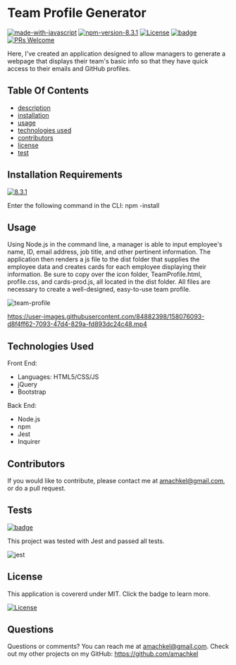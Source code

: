 # Team Profile Generator
[![made-with-javascript](https://img.shields.io/badge/Made%20with-JavaScript-blueviolet.svg)](https://www.javascript.com)  [![npm-version-8.3.1](https://img.shields.io/badge/npm%20version-8.3.1-blue)](https://img.shields.io/endpoint?url=https://www.npmjs.com/package/npm/v/8.3.1)   [![License](https://img.shields.io/badge/License-MIT-yellow.svg)](https://opensource.org/licenses/MIT)  [![badge](https://img.shields.io/badge/tests%20passing-100%25-blue)](https://img.shields.io/badge/tests%20passing-100%25-blue) [![PRs Welcome](https://img.shields.io/badge/PRs-welcome-green.svg)](http://makeapullrequest.com)

Here, I've created an application designed to allow managers to generate a webpage that displays their team's basic info so that they have quick access to their emails and GitHub profiles.
## Table Of Contents 
 - [description](#team-profile-generator)
 - [installation](#installation-requirements)
 - [usage](#usage)
 - [technologies used](#technologies-used)
 - [contributors](#contributors)
 - [license](#license)
 - [test](#test)

## Installation Requirements
[![8.3.1](https://img.shields.io/badge/npm%20version-8.3.1-blue)](https://img.shields.io/endpoint?url=https://www.npmjs.com/package/npm/v/8.3.1)
  
  Enter the following command in the CLI: npm -install

 ## Usage
  Using Node.js in the command line, a manager is able to input employee's name, ID, email address, job title, and other pertinent information. The application then renders a js file to the dist folder that supplies the employee data and creates cards for each employee displaying their information. Be sure to copy over the icon folder, TeamProfile.html, profile.css, and cards-prod.js, all located in the dist folder. All files are necessary to create a well-designed, easy-to-use team profile.
  
![team-profile](https://user-images.githubusercontent.com/84882398/158076020-14e7e7e7-11e9-4d0f-94ff-27b1ffd4f7a6.png)

https://user-images.githubusercontent.com/84882398/158076093-d8f4ff62-7093-47d4-829a-fd893dc24c48.mp4



## Technologies Used

Front End:
* Languages: HTML5/CSS/JS
* jQuery
* Bootstrap

Back End:
* Node.js
* npm
* Jest
* Inquirer

## Contributors
 If you would like to contribute, please contact me at amachkel@gmail.com, or do a pull request.

## Tests 
[![badge](https://img.shields.io/badge/tests%20passing-100%25-blue)](https://img.shields.io/badge/tests%20passing-100%25-blue)

 This project was tested with Jest and passed all tests.
 
 
![jest](https://user-images.githubusercontent.com/84882398/158076171-0589a2f6-4980-416a-b2c8-db84bf909ce6.png)


## License
 This application is covererd under MIT. Click the badge to learn more. 

 [![License](https://img.shields.io/badge/License-MIT-yellow.svg)](https://opensource.org/licenses/MIT)

## Questions
 Questions or comments? You can reach me at amachkel@gmail.com. Check out my other projects on my GitHub: https://github.com/amachkel
